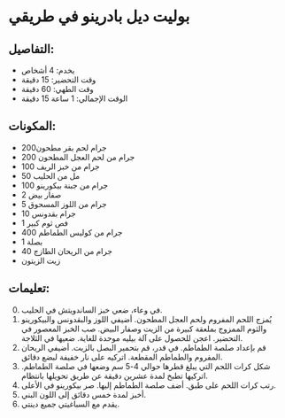 # بوليت ديل بادرينو في طريقي 

## التفاصيل: 
* يخدم: 4 أشخاص 
* وقت التحضير: 15 دقيقة 
* وقت الطهي: 60 دقيقة 
* الوقت الإجمالي: 1 ساعة 15 دقيقة 

## المكونات: 
* 200جرام لحم بقر مطحون 
* 200 جرام من لحم العجل المطحون 
* 100 جرام من خبز الريف 
* 50 مل من الحليب 
* 100 جرام من جبنة بيكورينو 
* 2 صفار بيض 
* 5 جرام من اللوز المسحوق 
* 10 جرام بقدونس 
* 1 فص ثوم كبير 
* 400 جرام من كوليس الطماطم 
* 1 بصلة 
* 40 جرام من الريحان الطازج 
* زيت الزيتون 

## تعليمات: 
0. في وعاء، ضعي خبز الساندويتش في الحليب. 
1. يُمزج اللحم المفروم ولحم العجل المطحون. أضيفي اللوز والبقدونس والبيكورينو والثوم الممزوج بملعقة كبيرة من الزيت وصفار البيض. صب الخبز المعصور في التحضير. اعجن للحصول على آلة بيليه موحدة للغاية. ضعيها في الثلاجة. 
2. قم بإعداد صلصة الطماطم. في قدر، قم بتحمير البصل بالزيت. أضيفي الريحان المفروم والطماطم المقطعة. اتركيه على نار خفيفة لبضع دقائق. 
3. شكل كرات اللحم التي يبلغ قطرها حوالي 4-5 سم وضعها في صلصة الطماطم. اتركيها تطبخ لمدة عشرين دقيقة عن طريق تحويلها بانتظام. 
4. رتب كرات اللحم على طبق. أضف صلصة الطماطم إليها. صر بيكورينو في الأعلى. 
5. أخبز لمدة خمس دقائق إلى اللون البني. 
6. يقدم مع السباغيتي جميع دينتي.  
